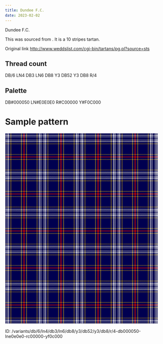 ```yaml
---
title: Dundee F.C.
date: 2023-02-02
---
```

Dundee F.C.

This was sourced from <no value>.  It is a 10 stripes tartan.

Original link http://www.weddslist.com/cgi-bin/tartans/pg.pl?source=sts

## Thread count
DB/6 LN4 DB3 LN6 DB8 Y3 DB52 Y3 DB8 R/4

## Palette
DB#000050 LN#E0E0E0 R#C00000 Y#F0C000

# Sample pattern

![Tartan detail](tartan.png "DB/6 LN4 DB3 LN6 DB8 Y3 DB52 Y3 DB8 R/4 tartan")

ID: /variants/db/6/ln4/db3/ln6/db8/y3/db52/y3/db8/r/4-db000050-lne0e0e0-rc00000-yf0c000